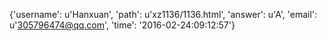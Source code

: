 {'username': u'Hanxuan', 'path': u'xz1136/1136.html', 'answer': u'A', 'email': u'305796474@qq.com', 'time': '2016-02-24:09:12:57'}